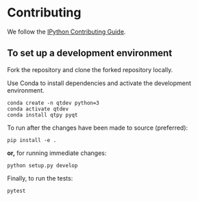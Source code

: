 # Contributing

We follow the [IPython Contributing Guide](https://github.com/ipython/ipython/blob/master/CONTRIBUTING.md).

## To set up a development environment

Fork the repository and clone the forked repository locally.

Use Conda to install dependencies and activate the development environment.

```
conda create -n qtdev python=3
conda activate qtdev
conda install qtpy pyqt
```

To run after the changes have been made to source (preferred):

```
pip install -e .
```

**or,** for running immediate changes:

```
python setup.py develop
```

Finally, to run the tests:

```
pytest
```
